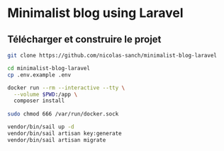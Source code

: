 # Minimalist blog using Laravel

## Télécharger et construire le projet

```bash
git clone https://github.com/nicolas-sanch/minimalist-blog-laravel

cd minimalist-blog-laravel
cp .env.example .env

docker run --rm --interactive --tty \
  --volume $PWD:/app \
  composer install
  
sudo chmod 666 /var/run/docker.sock

vendor/bin/sail up -d
vendor/bin/sail artisan key:generate               
vendor/bin/sail artisan migrate  
```